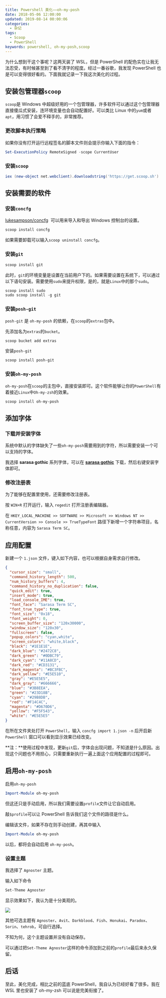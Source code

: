 ```yaml
---
title: Powershell 美化——oh-my-posh
date: 2018-05-06 12:00:00
updated: 2019-08-14 00:00:06
categories:
  - 杂记
tags:
  - Scoop
  - PowerShell
keywords: powershell, oh-my-posh,scoop
---
```


为什么想到干这个事呢？这两天装了 WSL，但是 PowerShell 的配色实在让我无法忍受，有时候甚至到了看不清字的程度。经过一番谷歌，我发现 PowerShell 也是可以变得很好看的。下面我就记录一下我这次美化的过程。

<!--more-->

## 安装包管理器`scoop`

`scoop`是 Windows 中超级好用的一个包管理器，许多软件可以通过这个包管理器直接傻瓜式安装，连环境变量也会自动配置好。可以类比 Linux 中的`yum`或者`apt`，用习惯了会爱不释手的，非常推荐。

### 更改脚本执行策略

如果你没有打开运行远程签名的脚本文件则会提示你输入下面的指令：

```powershell
Set-ExecutionPolicy RemoteSigned -scope CurrentUser
```

### 安装`scoop`

```powershell
iex (new-object net.webclient).downloadstring('https://get.scoop.sh')
```

## 安装需要的软件

### 安装`concfg`

[lukesampson/concfg](https://github.com/lukesampson/concfg)  可以用来导入和导出 Windows 控制台的设置。

```powershell
scoop install concfg
```

如果需要卸载可以输入`scoop uninstall concfg`。

### 安装`git`

```powershell
scoop install git
```

此时，`git`的环境变量是设置在当前用户下的。如果需要设置在系统下，可以通过以下语句安装。需要使用`sudo`来提升权限，是的，就是`Linux`中的那个`sudo`。

```powershell
scoop install sudo
sudo scoop install -g git
```

### 安装`posh-git`

`posh-git` 是 `oh-my-posh` 的依赖，在`scoop`的`extras`包中。

先添加名为`extras`的`bucket`。

```powershell
scoop bucket add extras
```

安装`posh-git`

```powershell
scoop install posh-git
```

### 安装`oh-my-posh`

`oh-my-posh`在`scoop`的主包中，直接安装即可。这个软件能够让你的`PowerShell`有着接近`Linux`中`Oh-my-zsh`的效果。

```powershell
scoop install oh-my-posh
```

## 添加字体

### 下载并安装字体

系统中默认的字体缺失了一些`oh-my-posh`需要用到的字符，所以需要安装一个可以支持的字体。

我选择 **sarasa gothic** 系列字体，可以在 [**sarasa gothic**](https://github.com/be5invis/Sarasa-Gothic/releases) 下载，然后右键安装字体即可。

### 修改注册表

为了能够在配置里使用，还需要修改注册表。

按 `WIN+R` 打开运行，输入 `regedit` 打开注册表编辑器。

在 `HKEY_LOCAL_MACHINE >> SOFTWARE >> Microsoft >> Windows NT >> CurrentVersion >> Console >> TrueTypeFont` 路径下新增一个字符串项目，名称任意，内容为 `Sarasa Term SC`。

## 应用配置

新建一个 `1.json` 文件，键入如下内容，也可以根据自身需求自行修改。

```json
{
  "cursor_size": "small",
  "command_history_length": 500,
  "num_history_buffers": 4,
  "command_history_no_duplication": false,
  "quick_edit": true,
  "insert_mode": true,
  "load_console_IME": true,
  "font_face": "Sarasa Term SC",
  "font_true_type": true,
  "font_size": "0x18",
  "font_weight": 0,
  "screen_buffer_size": "120x30000",
  "window_size": "120x30",
  "fullscreen": false,
  "popup_colors": "cyan,white",
  "screen_colors": "white,black",
  "black": "#1E1E1E",
  "dark_blue": "#2472C8",
  "dark_green": "#0DBC79",
  "dark_cyan": "#11A8CD",
  "dark_red": "#CD3131",
  "dark_magenta": "#BC3FBC",
  "dark_yellow": "#E5E510",
  "gray": "#E5E5E5",
  "dark_gray": "#666666",
  "blue": "#3B8EEA",
  "green": "#23D18B",
  "cyan": "#29B8DB",
  "red": "#F14C4C",
  "magenta": "#D670D6",
  "yellow": "#F5F543",
  "white": "#E5E5E5"
}
```

在所在文件夹处打开 `PowerShell`，输入 `concfg import 1.json -n` 后开启新 `PowerShell` 窗口可以看到显示效果已经改变。

**注：**使用过程中发现，更新`git`后，字体会出现问题，不知道是什么原因。出现这个问题也不用担心，只需要重新执行一遍上面这个应用配置的过程即可。

## 启用`oh-my-posh`

启用`oh-my-posh`

```powershell
Import-Module oh-my-posh
```

但这还只是手动启用，所以我们需要设置`profile`文件让它自动启用。

敲`$profile`可以让 PowerShell 告诉我们这个文件的路径是什么。

编辑该文件，如果不存在则手动创建，再其中输入

```powershell
Import-Module oh-my-posh
```

以后，都将会自动启用 `oh-my-posh`。

### 设置主题

我选择了 `Agnoster` 主题。

输入如下命令

```powershell
Set-Theme Agnoster
```

显示效果如下，我认为是十分美观的。

![](https://img.iszy.xyz/20190318211904.png)

其他可选主题有 `Agnoster`、`Avit`、`Darkblood`、`Fish`、`Honukai`、`Paradox`、`Sorin`、`tehrob`，可自行选择。

不知为何，这个主题设置并没有自动保存。

可以通过把`Set-Theme Agnoster`这样的命令添加到之前的`profile`最后来永久保留。

## 后话

至此，美化完成，相比之前的蓝底 PowerShell，我自认为已经好看了很多。我在 WSL 里也安装了 oh-my-zsh 可以说是完美衔接了。
